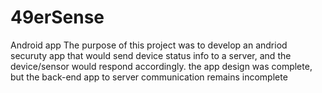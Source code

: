 # 49erSense
Android app
The purpose of this project was to develop an andriod securuty app that would send device status info to a server, and the device/sensor would respond accordingly. the app design was complete, but the back-end app to server communication remains incomplete
